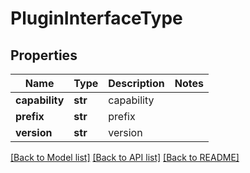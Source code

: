 # PluginInterfaceType

## Properties
Name | Type | Description | Notes
------------ | ------------- | ------------- | -------------
**capability** | **str** | capability | 
**prefix** | **str** | prefix | 
**version** | **str** | version | 

[[Back to Model list]](../README.md#documentation-for-models) [[Back to API list]](../README.md#documentation-for-api-endpoints) [[Back to README]](../README.md)

